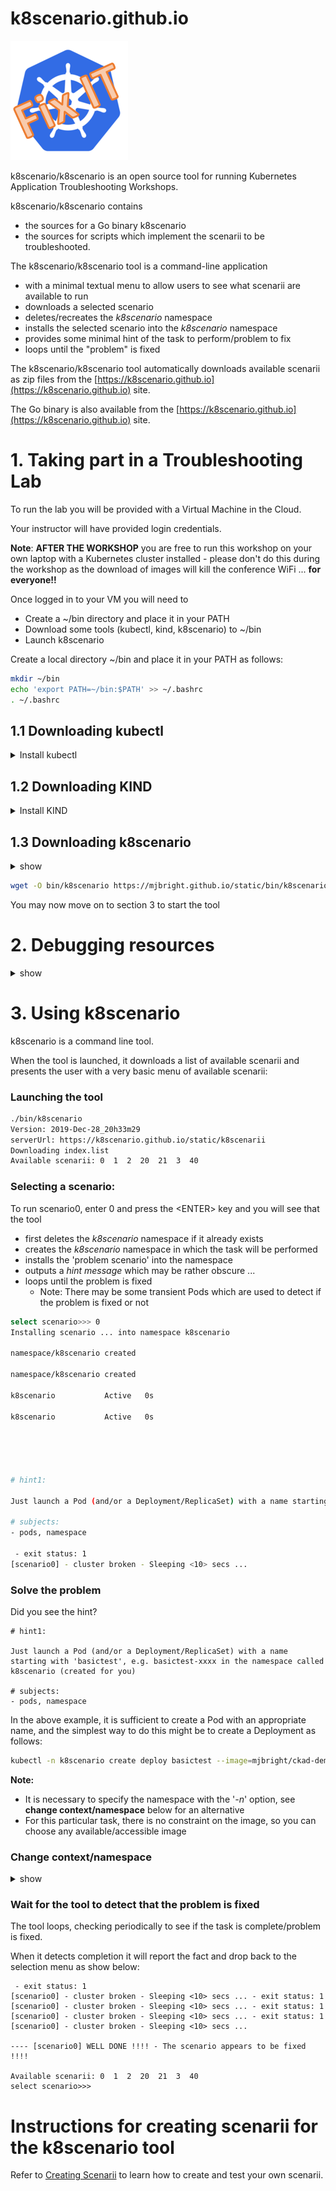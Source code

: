 # k8scenario.github.io

![](images/kube-fixit.PNG)

k8scenario/k8scenario is an open source tool for running Kubernetes Application Troubleshooting Workshops.

k8scenario/k8scenario contains
- the sources for a Go binary k8scenario
- the sources for scripts which implement the scenarii to be troubleshooted.

The k8scenario/k8scenario tool is a command-line application
- with a minimal textual menu to allow users to see what scenarii are available to run
- downloads a selected scenario
- deletes/recreates the *k8scenario* namespace
- installs the selected scenario into the *k8scenario* namespace
- provides some minimal hint of the task to perform/problem to fix
- loops until the "problem" is fixed

The k8scenario/k8scenario tool automatically downloads available scenarii as zip files from the [https://k8scenario.github.io](https://k8scenario.github.io) site.

The Go binary is also available from the [https://k8scenario.github.io](https://k8scenario.github.io) site.

# 1. Taking part in a Troubleshooting Lab

To run the lab you will be provided with a Virtual Machine in the Cloud.

Your instructor will have provided login credentials.

**Note**: **AFTER THE WORKSHOP** you are free to run this workshop on your own laptop with a Kubernetes cluster installed - please don't do this during the workshop as the download of images will kill the conference WiFi ... **for everyone!!**

Once logged in to your VM you will need to
- Create a ~/bin directory and place it in your PATH
- Download some tools (kubectl, kind, k8scenario) to ~/bin
- Launch k8scenario

Create a local directory ~/bin and place it in your PATH as follows:

```bash
mkdir ~/bin
echo 'export PATH=~/bin:$PATH' >> ~/.bashrc
. ~/.bashrc
```

## 1.1 Downloading kubectl

<details><summary>Install kubectl</summary>

The tool can be downloaded using the command:

```bash
curl -LO https://storage.googleapis.com/kubernetes-release/release/`curl -s https://storage.googleapis.com/kubernetes-release/release/stable.txt`/bin/linux/amd64/kubectl
```

**NOTE**: or in case of copy/paste problems do this as 2 separate commands:
```bash
RELEASE=$(curl -s https://storage.googleapis.com/kubernetes-release/release/stable.txt)

curl -LO https://storage.googleapis.com/kubernetes-release/release/$RELEASE/bin/linux/amd64/kubectl
```

Reference: https://kubernetes.io/docs/tasks/tools/install-kubectl/

</details>

## 1.2 Downloading KIND

<details><summary>Install KIND</summary>

The tool can be downloaded from:
https://github.com/kubernetes-sigs/kind/releases/download/v0.7.0/kind-linux-amd64

Download the kind executable an place it in your ~/bin directory

```bash
wget -O ~/bin/kind https://github.com/kubernetes-sigs/kind/releases/download/v0.7.0/kind-linux-amd64
chmod +x ~/bin/kind
kind version
```

</details>
   
## 1.3 Downloading k8scenario

<details><summary>show</summary>

The tool can be downloaded from: 
<a href="https://mjbright.github.io/static/bin/k8scenario"> https://mjbright.github.io/static/bin/k8scenario </a>

<b>Note</b>: The open source version of this repository is available at the URL below but has less scenarii available:
https://k8scenario.github.io/static/bin/k8scenario

<br/>
<p>
<b>Note</b>: The tool operates on the <i>k8scenario</i> namespace which it creates/deletes for each scenario.  The tool - as written - requires full cluster permissions, so will likely not run on your production cluster - and it shouldn't !
</p>

<br/>
</details>

```bash
wget -O bin/k8scenario https://mjbright.github.io/static/bin/k8scenario
```

You may now move on to section 3 to start the tool

# 2. Debugging resources

<details><summary>show</summary>
<!-- <p> -->

An excellent resource to introduce you to the process of debugging applications running on Kubernetes is the "Visual guide on troubleshooting Kubernetes deployments" available on the <i>@learnk8s</i> blog at
<a href="https://learnk8s.io/troubleshooting-deployments"> https://learnk8s.io/troubleshooting-deployments </a>.

<img src="https://learnk8s.io/a/36ab1a196436668c7dcc3aff1cb20821.svg" />

Follow <i>@learnk8s</i> on twitter at <a href="https://twitter.com/learnk8s"> https://twitter.com/learnk8s </a> for some excellent Kubernetes resources.

<!-- </p> -->
</details>

# 3. Using k8scenario

k8scenario is a command line tool.

When the tool is launched, it downloads a list of available scenarii and presents the user with a very basic menu of available scenarii:

### Launching the tool

```bash
./bin/k8scenario
Version: 2019-Dec-28_20h33m29
serverUrl: https://k8scenario.github.io/static/k8scenarii
Downloading index.list
Available scenarii: 0  1  2  20  21  3  40
```
### Selecting a scenario:

To run scenario0, enter 0 and press the &lt;ENTER&gt; key and you will see that the tool
- first deletes the *k8scenario* namespace if it already exists
- creates the *k8scenario* namespace in which the task will be performed
- installs the 'problem scenario' into the namespace
- outputs a *hint message* which may be rather obscure ...
- loops until the problem is fixed
  - Note: There may be some transient Pods which are used to detect if the problem is fixed or not

```bash
select scenario>>> 0
Installing scenario ... into namespace k8scenario

namespace/k8scenario created

namespace/k8scenario created

k8scenario           Active   0s

k8scenario           Active   0s





# hint1:

Just launch a Pod (and/or a Deployment/ReplicaSet) with a name starting with 'basictest', e.g. basictest-xxxx in the namespace called k8scenario (created for you)

# subjects:
- pods, namespace

 - exit status: 1
[scenario0] - cluster broken - Sleeping <10> secs ...
```

### Solve the problem

Did you see the hint?
```
# hint1:

Just launch a Pod (and/or a Deployment/ReplicaSet) with a name starting with 'basictest', e.g. basictest-xxxx in the namespace called k8scenario (created for you)

# subjects:
- pods, namespace
```

In the above example, it is sufficient to create a Pod with an appropriate name, and the simplest way to do this might be to create a Deployment as follows:
```bash
kubectl -n k8scenario create deploy basictest --image=mjbright/ckad-demo:1
```

**Note:**
- It is necessary to specify the namespace with the '*-n*' option, see **change context/namespace** below for an alternative
- For this particular task, there is no constraint on the image, so you can choose any available/accessible image

### Change context/namespace

<details><summary>show</summary>
<!-- <p> -->

<b>Note</b>: <b>WARNING</b> - the below assumes you are on a <i>vanilla</i> cluster, not a <i>production</i> cluster !

<br/>
<br/>
<br/>
Note that to eliminate the need to set the namespace on each command, it is possible to modify the namespace of the current context

<br/>
<br/>
<br/>
<pre>
kubectl config set-context $(kubectl config current-context) --namespace k8scenario
</pre>

<br/>
<br/>
<br/>
You can check the result as:
<pre>
kubectl config get-contexts
CURRENT   NAME          CLUSTER       AUTHINFO      NAMESPACE
*         kind-kind_2   kind-kind_2   kind-kind_2
</pre>

<br/>
After use you should reset using

<pre>
kubectl config set-context $(kubectl config current-context) --namespace ""
</pre>

<!-- </p> -->

</details>


### Wait for the tool to detect that the problem is fixed

The tool loops, checking periodically to see if the task is complete/problem is fixed.

When it detects completion it will report the fact and drop back to the selection menu as show below:

```
 - exit status: 1
[scenario0] - cluster broken - Sleeping <10> secs ... - exit status: 1
[scenario0] - cluster broken - Sleeping <10> secs ... - exit status: 1
[scenario0] - cluster broken - Sleeping <10> secs ... - exit status: 1
[scenario0] - cluster broken - Sleeping <10> secs ...

---- [scenario0] WELL DONE !!!! - The scenario appears to be fixed !!!!

Available scenarii: 0  1  2  20  21  3  40
select scenario>>>
```

# Instructions for creating scenarii for the k8scenario tool

Refer to [Creating Scenarii](CREATING_SCENARII) to learn how to create and test your own scenarii.


